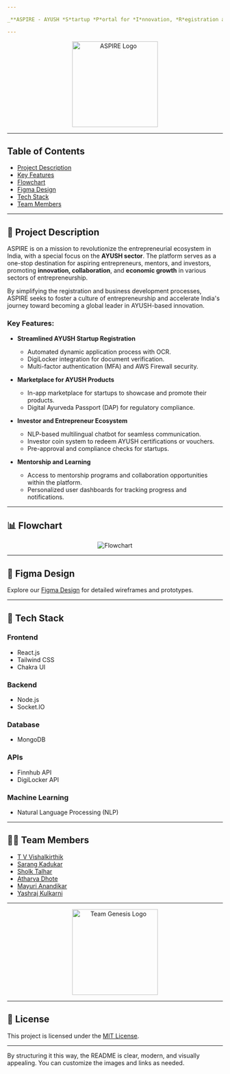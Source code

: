 ```yaml
---

_**ASPIRE - AYUSH *S*tartup *P*ortal for *I*nnovation, *R*egistration and *E*mpowerment**_  

---
```


<p align="center">
  <img src="./client/src/assets/logo2.png" alt="ASPIRE Logo" width="200" height="200" />
</p>

---

## Table of Contents
- [Project Description](#project-description)
- [Key Features](#key-features)
- [Flowchart](#flowchart)
- [Figma Design](#figma-design)
- [Tech Stack](#tech-stack)
- [Team Members](#team-members)

---

## 📝 Project Description

ASPIRE is on a mission to revolutionize the entrepreneurial ecosystem in India, with a special focus on the **AYUSH sector**. The platform serves as a one-stop destination for aspiring entrepreneurs, mentors, and investors, promoting **innovation, collaboration**, and **economic growth** in various sectors of entrepreneurship. 

By simplifying the registration and business development processes, ASPIRE seeks to foster a culture of entrepreneurship and accelerate India's journey toward becoming a global leader in AYUSH-based innovation.

### Key Features:
- **Streamlined AYUSH Startup Registration**
  - Automated dynamic application process with OCR.
  - DigiLocker integration for document verification.
  - Multi-factor authentication (MFA) and AWS Firewall security.

- **Marketplace for AYUSH Products**
  - In-app marketplace for startups to showcase and promote their products.
  - Digital Ayurveda Passport (DAP) for regulatory compliance.

- **Investor and Entrepreneur Ecosystem**
  - NLP-based multilingual chatbot for seamless communication.
  - Investor coin system to redeem AYUSH certifications or vouchers.
  - Pre-approval and compliance checks for startups.
  
- **Mentorship and Learning**
  - Access to mentorship programs and collaboration opportunities within the platform.
  - Personalized user dashboards for tracking progress and notifications.

---

## 📊 Flowchart

<p align="center">
  <img src="" alt="Flowchart" />
</p>

---

## 🎨 Figma Design

Explore our [Figma Design](https://www.figma.com/design/mKsvTmddyMeRvnxvjhVpB7/AYUSH?node-id=0-1&t=GGjsCOyYIXbAp50p-1) for detailed wireframes and prototypes.

---

## 🤖 Tech Stack

### **Frontend**
- React.js
- Tailwind CSS
- Chakra UI

### **Backend**
- Node.js
- Socket.IO

### **Database**
- MongoDB

### **APIs**
- Finnhub API
- DigiLocker API

### **Machine Learning**
- Natural Language Processing (NLP)

---

## 👩‍💻 Team Members

- [T V Vishalkirthik](https://github.com/username)
- [Sarang Kadukar](https://github.com/username)
- [Sholk Talhar](https://github.com/username)
- [Atharva Dhote](https://github.com/username)
- [Mayuri Anandikar](https://github.com/username)
- [Yashraj Kulkarni](https://github.com/username)

---

<p align="center">
  <img src="./client/public/Genesis.png" alt="Team Genesis Logo" width="200" height="200" />
</p>

---

## 📄 License
This project is licensed under the [MIT License](https://opensource.org/licenses/MIT).

---

By structuring it this way, the README is clear, modern, and visually appealing. You can customize the images and links as needed.